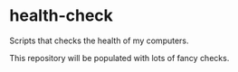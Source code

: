 # health-check
Scripts that checks the health of my computers.

This repository will be populated with lots of fancy checks.

